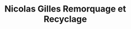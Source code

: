 ---
title: "Nicolas Gilles Remorquage et Recyclage"
url: /saint-fabien-de-panet/nicolas-gilles-remorquage-et-recyclage/
shop: Autowerkstatt
---